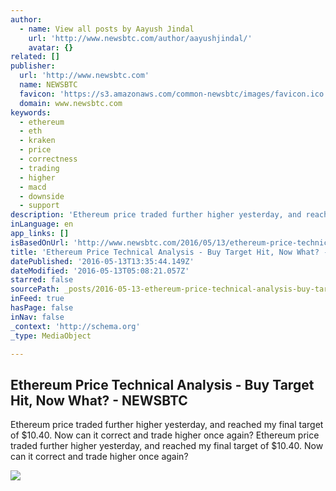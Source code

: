 ```yaml
---
author:
  - name: View all posts by Aayush Jindal
    url: 'http://www.newsbtc.com/author/aayushjindal/'
    avatar: {}
related: []
publisher:
  url: 'http://www.newsbtc.com'
  name: NEWSBTC
  favicon: 'https://s3.amazonaws.com/common-newsbtc/images/favicon.ico'
  domain: www.newsbtc.com
keywords:
  - ethereum
  - eth
  - kraken
  - price
  - correctness
  - trading
  - higher
  - macd
  - downside
  - support
description: 'Ethereum price traded further higher yesterday, and reached my final target of $10.40. Now can it correct and trade higher once again? Ethereum price traded further higher yesterday, and reached my final target of $10.40. Now can it correct and trade higher once again?'
inLanguage: en
app_links: []
isBasedOnUrl: 'http://www.newsbtc.com/2016/05/13/ethereum-price-technical-analysis-buy-target-hit-now/'
title: 'Ethereum Price Technical Analysis - Buy Target Hit, Now What? - NEWSBTC'
datePublished: '2016-05-13T13:35:44.149Z'
dateModified: '2016-05-13T05:08:21.057Z'
starred: false
sourcePath: _posts/2016-05-13-ethereum-price-technical-analysis-buy-target-hit-now-what.md
inFeed: true
hasPage: false
inNav: false
_context: 'http://schema.org'
_type: MediaObject

---
```

<article style=""><h1>Ethereum Price Technical Analysis - Buy Target Hit, Now What? - NEWSBTC</h1><p>Ethereum price traded further higher yesterday, and reached my final target of $10.40. Now can it correct and trade higher once again? Ethereum price traded further higher yesterday, and reached my final target of $10.40. Now can it correct and trade higher once again?</p><img src="http://s3.amazonaws.com/main-newsbtc-images/2016/05/13030352/Ethereum3-1.png" /></article>